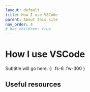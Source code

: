 ```yaml
---
layout: default
title: How I use VSCode
parent: About this site
nav_order: 4
# has_children: true
---
```


# How I use VSCode
Subtitle will go here.
{: .fs-6 .fw-300 }

## Useful resources